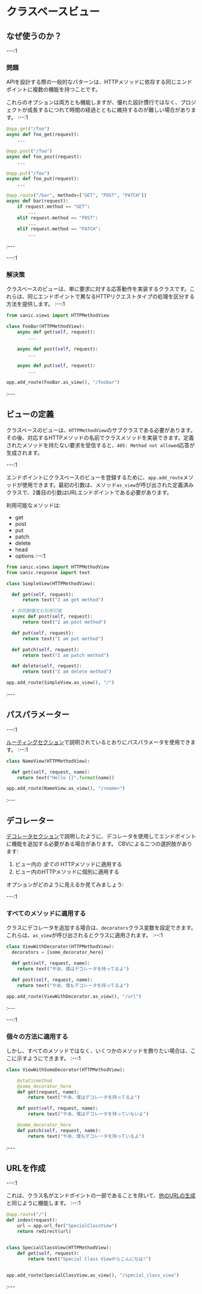 # クラスベースビュー

## なぜ使うのか？

---:1

### 問題

APIを設計する際の一般的なパターンは、HTTPメソッドに依存する同じエンドポイントに複数の機能を持つことです。

これらのオプションは両方とも機能しますが、優れた設計慣行ではなく、プロジェクトが成長するにつれて時間の経過とともに維持するのが難しい場合があります。
:--:1
```python
@app.get("/foo")
async def foo_get(request):
    ...

@app.post("/foo")
async def foo_post(request):
    ...

@app.put("/foo")
async def foo_put(request):
    ...

@app.route("/bar", methods=["GET", "POST", "PATCH"])
async def bar(request):
    if request.method == "GET":
        ...
    elif request.method == "POST":
        ...
    elif request.method == "PATCH":
        ...
```
:---

---:1

### 解決策

クラスベースのビューは、単に要求に対する応答動作を実装するクラスです。これらは、同じエンドポイントで異なるHTTPリクエストタイプの処理を区分する方法を提供します。
:--:1
```python
from sanic.views import HTTPMethodView

class FooBar(HTTPMethodView):
    async def get(self, request):
        ...
        
    async def post(self, request):
        ...
        
    async def put(self, request):
        ...

app.add_route(FooBar.as_view(), "/foobar")
```
:---

## ビューの定義

クラスベースのビューは、`HTTPMethodView`のサブクラスである必要があります。その後、対応するHTTPメソッドの名前でクラスメソッドを実装できます。定義されたメソッドを持たない要求を受信すると、`405: Method not allowed`応答が生成されます。

---:1

エンドポイントにクラスベースのビューを登録するために、`app.add_route`メソッドが使用できます。最初の引数は、メソッド`as_view`が呼び出された定義済みクラスで、2番目の引数はURLエンドポイントである必要があります。

利用可能なメソッドは:

- get
- post
- put
- patch
- delete
- head
- options
:--:1
```python
from sanic.views import HTTPMethodView
from sanic.response import text

class SimpleView(HTTPMethodView):

  def get(self, request):
      return text("I am get method")

  # 非同期構文も利用可能
  async def post(self, request):
      return text("I am post method")

  def put(self, request):
      return text("I am put method")

  def patch(self, request):
      return text("I am patch method")

  def delete(self, request):
      return text("I am delete method")

app.add_route(SimpleView.as_view(), "/")
```
:---

## パスパラメーター

---:1

[ルーティングセクション](/guide/basics/routing.md)で説明されているとおりにパスパラメータを使用できます。
:--:1
```python
class NameView(HTTPMethodView):

  def get(self, request, name):
    return text("Hello {}".format(name))

app.add_route(NameView.as_view(), "/<name>")
```
:---

## デコレーター

[デコレータセクション](/guide/best-practices/decorators.md)で説明したように、デコレータを使用してエンドポイントに機能を追加する必要がある場合があります。 CBVによる二つの選択肢があります:

1. ビュー内の _全ての_ HTTPメソッドに適用する
2. ビュー内のHTTPメソッドに個別に適用する

オプションがどのように見えるか見てみましょう:

---:1

### すべてのメソッドに適用する

クラスにデコレータを追加する場合は、`decorators`クラス変数を設定できます。 これらは、`as_view`が呼び出されるとクラスに適用されます。
:--:1
```python
class ViewWithDecorator(HTTPMethodView):
  decorators = [some_decorator_here]

  def get(self, request, name):
    return text("やあ、僕はデコレータを持ってるよ")

  def post(self, request, name):
    return text("やあ、僕もデコレータを持ってるよ")

app.add_route(ViewWithDecorator.as_view(), "/url")
```
:---

---:1

### 個々の方法に適用する

しかし、すべてのメソッドではなく、いくつかのメソッドを飾りたい場合は、ここに示すようにできます。
:--:1
```python
class ViewWithSomeDecorator(HTTPMethodView):

    @staticmethod
    @some_decorator_here
    def get(request, name):
        return text("やあ、僕はデコレータを持ってるよ")

    def post(self, request, name):
        return text("やあ、僕はデコレータを持っていないよ")

    @some_decorator_here
    def patch(self, request, name):
        return text("やあ、僕もデコレータを持っているよ")
```
:---

## URLを作成
---:1

これは、クラス名がエンドポイントの一部であることを除いて、[他のURLの生成](/guide/basics/routing.md#generating-a-url)と同じように機能します。
:--:1
```python
@app.route("/")
def index(request):
    url = app.url_for("SpecialClassView")
    return redirect(url)


class SpecialClassView(HTTPMethodView):
    def get(self, request):
        return text("Special Class Viewからこんにちは!")


app.add_route(SpecialClassView.as_view(), "/special_class_view")
```
:---
